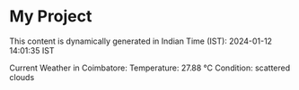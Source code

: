 # My Project

This content is dynamically generated in Indian Time (IST): 2024-01-12 14:01:35 IST


Current Weather in Coimbatore:
Temperature: 27.88 °C
Condition: scattered clouds
